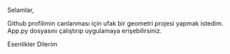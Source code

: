 Selamlar,

Github profilimin canlanması için ufak bir geometri projesi yapmak istedim. App.py dosyasını çalıştırıp uygulamaya erişebilirsiniz.

Esenlikler Dilerim
